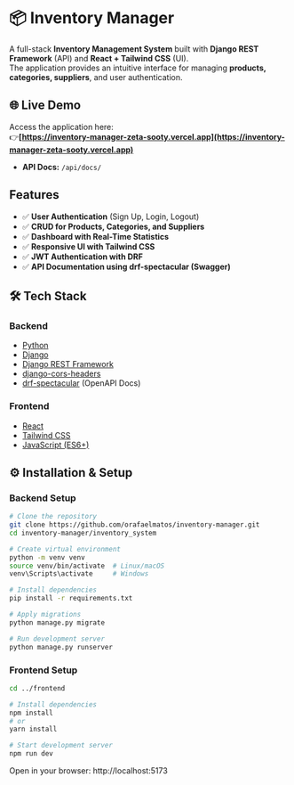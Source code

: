 # 📦 Inventory Manager

A full-stack **Inventory Management System** built with **Django REST Framework** (API) and **React + Tailwind CSS** (UI).  
The application provides an intuitive interface for managing **products, categories, suppliers**, and user authentication.

## 🌐 Live Demo
Access the application here:  
👉**[https://inventory-manager-zeta-sooty.vercel.app](https://inventory-manager-zeta-sooty.vercel.app)**
- **API Docs:** `/api/docs/`
  
## Features
- ✅ **User Authentication** (Sign Up, Login, Logout)
- ✅ **CRUD for Products, Categories, and Suppliers**
- ✅ **Dashboard with Real-Time Statistics**
- ✅ **Responsive UI with Tailwind CSS**
- ✅ **JWT Authentication with DRF**
- ✅ **API Documentation using drf-spectacular (Swagger)**


## 🛠️ Tech Stack

### **Backend**
- [Python](https://www.python.org/)
- [Django](https://www.djangoproject.com/)
- [Django REST Framework](https://www.django-rest-framework.org/)
- [django-cors-headers](https://github.com/adamchainz/django-cors-headers)
- [drf-spectacular](https://drf-spectacular.readthedocs.io/) (OpenAPI Docs)

### **Frontend**
- [React](https://reactjs.org/)
- [Tailwind CSS](https://tailwindcss.com/)
- [JavaScript (ES6+)](https://developer.mozilla.org/en-US/docs/Web/JavaScript)

## ⚙️ Installation & Setup

### **Backend Setup**
```bash
# Clone the repository
git clone https://github.com/orafaelmatos/inventory-manager.git
cd inventory-manager/inventory_system

# Create virtual environment
python -m venv venv
source venv/bin/activate  # Linux/macOS
venv\Scripts\activate     # Windows

# Install dependencies
pip install -r requirements.txt

# Apply migrations
python manage.py migrate

# Run development server
python manage.py runserver
```
### **Frontend Setup**
```bash
cd ../frontend

# Install dependencies
npm install
# or
yarn install

# Start development server
npm run dev
```
Open in your browser: http://localhost:5173
